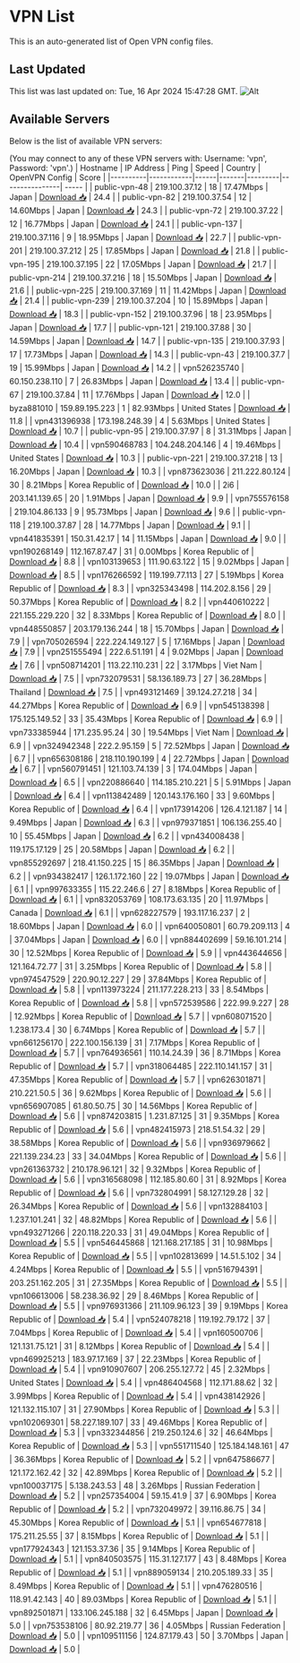 # VPN List

This is an auto-generated list of Open VPN config files.

## Last Updated

This list was last updated on: Tue, 16 Apr 2024 15:47:28 GMT.
![Alt](https://repobeats.axiom.co/api/embed/186b98318ef1479477931607c1ad7d823f12451f.svg "Repobeats analytics image")

## Available Servers

Below is the list of available VPN servers:

(You may connect to any of these VPN servers with: Username: 'vpn', Password: 'vpn'.)
| Hostname | IP Address | Ping | Speed | Country | OpenVPN Config | Score |
|----------|------------|------|-------|---------|----------------| ----- |
| public-vpn-48 | 219.100.37.12 | 18 | 17.47Mbps | Japan | [Download 📥](./configs/server_0_JP.ovpn) | 24.4 |
| public-vpn-82 | 219.100.37.54 | 12 | 14.60Mbps | Japan | [Download 📥](./configs/server_1_JP.ovpn) | 24.3 |
| public-vpn-72 | 219.100.37.22 | 12 | 16.77Mbps | Japan | [Download 📥](./configs/server_2_JP.ovpn) | 24.1 |
| public-vpn-137 | 219.100.37.116 | 9 | 18.95Mbps | Japan | [Download 📥](./configs/server_3_JP.ovpn) | 22.7 |
| public-vpn-201 | 219.100.37.212 | 25 | 17.85Mbps | Japan | [Download 📥](./configs/server_4_JP.ovpn) | 21.8 |
| public-vpn-195 | 219.100.37.195 | 22 | 17.05Mbps | Japan | [Download 📥](./configs/server_5_JP.ovpn) | 21.7 |
| public-vpn-214 | 219.100.37.216 | 18 | 15.50Mbps | Japan | [Download 📥](./configs/server_6_JP.ovpn) | 21.6 |
| public-vpn-225 | 219.100.37.169 | 11 | 11.42Mbps | Japan | [Download 📥](./configs/server_7_JP.ovpn) | 21.4 |
| public-vpn-239 | 219.100.37.204 | 10 | 15.89Mbps | Japan | [Download 📥](./configs/server_8_JP.ovpn) | 18.3 |
| public-vpn-152 | 219.100.37.96 | 18 | 23.95Mbps | Japan | [Download 📥](./configs/server_9_JP.ovpn) | 17.7 |
| public-vpn-121 | 219.100.37.88 | 30 | 14.59Mbps | Japan | [Download 📥](./configs/server_10_JP.ovpn) | 14.7 |
| public-vpn-135 | 219.100.37.93 | 17 | 17.73Mbps | Japan | [Download 📥](./configs/server_11_JP.ovpn) | 14.3 |
| public-vpn-43 | 219.100.37.7 | 19 | 15.99Mbps | Japan | [Download 📥](./configs/server_12_JP.ovpn) | 14.2 |
| vpn526235740 | 60.150.238.110 | 7 | 26.83Mbps | Japan | [Download 📥](./configs/server_13_JP.ovpn) | 13.4 |
| public-vpn-67 | 219.100.37.84 | 11 | 17.76Mbps | Japan | [Download 📥](./configs/server_14_JP.ovpn) | 12.0 |
| byza881010 | 159.89.195.223 | 1 | 82.93Mbps | United States | [Download 📥](./configs/server_15_US.ovpn) | 11.8 |
| vpn431396938 | 173.198.248.39 | 4 | 5.63Mbps | United States | [Download 📥](./configs/server_16_US.ovpn) | 10.7 |
| public-vpn-95 | 219.100.37.97 | 8 | 31.31Mbps | Japan | [Download 📥](./configs/server_17_JP.ovpn) | 10.4 |
| vpn590468783 | 104.248.204.146 | 4 | 19.46Mbps | United States | [Download 📥](./configs/server_18_US.ovpn) | 10.3 |
| public-vpn-221 | 219.100.37.218 | 13 | 16.20Mbps | Japan | [Download 📥](./configs/server_19_JP.ovpn) | 10.3 |
| vpn873623036 | 211.222.80.124 | 30 | 8.21Mbps | Korea Republic of | [Download 📥](./configs/server_20_KR.ovpn) | 10.0 |
| 2i6 | 203.141.139.65 | 20 | 1.91Mbps | Japan | [Download 📥](./configs/server_21_JP.ovpn) | 9.9 |
| vpn755576158 | 219.104.86.133 | 9 | 95.73Mbps | Japan | [Download 📥](./configs/server_22_JP.ovpn) | 9.6 |
| public-vpn-118 | 219.100.37.87 | 28 | 14.77Mbps | Japan | [Download 📥](./configs/server_23_JP.ovpn) | 9.1 |
| vpn441835391 | 150.31.42.17 | 14 | 11.15Mbps | Japan | [Download 📥](./configs/server_24_JP.ovpn) | 9.0 |
| vpn190268149 | 112.167.87.47 | 31 | 0.00Mbps | Korea Republic of | [Download 📥](./configs/server_25_KR.ovpn) | 8.8 |
| vpn103139653 | 111.90.63.122 | 15 | 9.02Mbps | Japan | [Download 📥](./configs/server_26_JP.ovpn) | 8.5 |
| vpn176266592 | 119.199.77.113 | 27 | 5.19Mbps | Korea Republic of | [Download 📥](./configs/server_27_KR.ovpn) | 8.3 |
| vpn325343498 | 114.202.8.156 | 29 | 50.37Mbps | Korea Republic of | [Download 📥](./configs/server_28_KR.ovpn) | 8.2 |
| vpn440610222 | 221.155.229.220 | 32 | 8.33Mbps | Korea Republic of | [Download 📥](./configs/server_29_KR.ovpn) | 8.0 |
| vpn448550857 | 203.179.136.244 | 18 | 15.70Mbps | Japan | [Download 📥](./configs/server_30_JP.ovpn) | 7.9 |
| vpn705026594 | 222.224.149.127 | 5 | 17.16Mbps | Japan | [Download 📥](./configs/server_31_JP.ovpn) | 7.9 |
| vpn251555494 | 222.6.51.191 | 4 | 9.02Mbps | Japan | [Download 📥](./configs/server_32_JP.ovpn) | 7.6 |
| vpn508714201 | 113.22.110.231 | 22 | 3.17Mbps | Viet Nam | [Download 📥](./configs/server_33_VN.ovpn) | 7.5 |
| vpn732079531 | 58.136.189.73 | 27 | 36.28Mbps | Thailand | [Download 📥](./configs/server_34_TH.ovpn) | 7.5 |
| vpn493121469 | 39.124.27.218 | 34 | 44.27Mbps | Korea Republic of | [Download 📥](./configs/server_35_KR.ovpn) | 6.9 |
| vpn545138398 | 175.125.149.52 | 33 | 35.43Mbps | Korea Republic of | [Download 📥](./configs/server_36_KR.ovpn) | 6.9 |
| vpn733385944 | 171.235.95.24 | 30 | 19.54Mbps | Viet Nam | [Download 📥](./configs/server_37_VN.ovpn) | 6.9 |
| vpn324942348 | 222.2.95.159 | 5 | 72.52Mbps | Japan | [Download 📥](./configs/server_38_JP.ovpn) | 6.7 |
| vpn656308186 | 218.110.190.199 | 4 | 22.72Mbps | Japan | [Download 📥](./configs/server_39_JP.ovpn) | 6.7 |
| vpn560791451 | 121.103.74.139 | 3 | 174.04Mbps | Japan | [Download 📥](./configs/server_40_JP.ovpn) | 6.5 |
| vpn220886640 | 114.185.210.221 | 5 | 5.91Mbps | Japan | [Download 📥](./configs/server_41_JP.ovpn) | 6.4 |
| vpn113842489 | 120.143.176.160 | 33 | 9.60Mbps | Korea Republic of | [Download 📥](./configs/server_42_KR.ovpn) | 6.4 |
| vpn173914206 | 126.4.121.187 | 14 | 9.49Mbps | Japan | [Download 📥](./configs/server_43_JP.ovpn) | 6.3 |
| vpn979371851 | 106.136.255.40 | 10 | 55.45Mbps | Japan | [Download 📥](./configs/server_44_JP.ovpn) | 6.2 |
| vpn434008438 | 119.175.17.129 | 25 | 20.58Mbps | Japan | [Download 📥](./configs/server_45_JP.ovpn) | 6.2 |
| vpn855292697 | 218.41.150.225 | 15 | 86.35Mbps | Japan | [Download 📥](./configs/server_46_JP.ovpn) | 6.2 |
| vpn934382417 | 126.1.172.160 | 22 | 19.07Mbps | Japan | [Download 📥](./configs/server_47_JP.ovpn) | 6.1 |
| vpn997633355 | 115.22.246.6 | 27 | 8.18Mbps | Korea Republic of | [Download 📥](./configs/server_48_KR.ovpn) | 6.1 |
| vpn832053769 | 108.173.63.135 | 20 | 11.97Mbps | Canada | [Download 📥](./configs/server_49_CA.ovpn) | 6.1 |
| vpn628227579 | 193.117.16.237 | 2 | 18.60Mbps | Japan | [Download 📥](./configs/server_50_JP.ovpn) | 6.0 |
| vpn640050801 | 60.79.209.113 | 4 | 37.04Mbps | Japan | [Download 📥](./configs/server_51_JP.ovpn) | 6.0 |
| vpn884402699 | 59.16.101.214 | 30 | 12.52Mbps | Korea Republic of | [Download 📥](./configs/server_52_KR.ovpn) | 5.9 |
| vpn443644656 | 121.164.72.77 | 31 | 3.25Mbps | Korea Republic of | [Download 📥](./configs/server_53_KR.ovpn) | 5.8 |
| vpn974547529 | 220.90.12.227 | 29 | 37.84Mbps | Korea Republic of | [Download 📥](./configs/server_54_KR.ovpn) | 5.8 |
| vpn113973224 | 211.177.228.213 | 33 | 8.54Mbps | Korea Republic of | [Download 📥](./configs/server_55_KR.ovpn) | 5.8 |
| vpn572539586 | 222.99.9.227 | 28 | 12.92Mbps | Korea Republic of | [Download 📥](./configs/server_56_KR.ovpn) | 5.7 |
| vpn608071520 | 1.238.173.4 | 30 | 6.74Mbps | Korea Republic of | [Download 📥](./configs/server_57_KR.ovpn) | 5.7 |
| vpn661256170 | 222.100.156.139 | 31 | 7.17Mbps | Korea Republic of | [Download 📥](./configs/server_58_KR.ovpn) | 5.7 |
| vpn764936561 | 110.14.24.39 | 36 | 8.71Mbps | Korea Republic of | [Download 📥](./configs/server_59_KR.ovpn) | 5.7 |
| vpn318064485 | 222.110.141.157 | 31 | 47.35Mbps | Korea Republic of | [Download 📥](./configs/server_60_KR.ovpn) | 5.7 |
| vpn626301871 | 210.221.50.5 | 36 | 9.62Mbps | Korea Republic of | [Download 📥](./configs/server_61_KR.ovpn) | 5.6 |
| vpn656907085 | 61.80.50.75 | 30 | 14.56Mbps | Korea Republic of | [Download 📥](./configs/server_62_KR.ovpn) | 5.6 |
| vpn874203815 | 1.231.87.125 | 31 | 9.35Mbps | Korea Republic of | [Download 📥](./configs/server_63_KR.ovpn) | 5.6 |
| vpn482415973 | 218.51.54.32 | 29 | 38.58Mbps | Korea Republic of | [Download 📥](./configs/server_64_KR.ovpn) | 5.6 |
| vpn936979662 | 221.139.234.23 | 33 | 34.04Mbps | Korea Republic of | [Download 📥](./configs/server_65_KR.ovpn) | 5.6 |
| vpn261363732 | 210.178.96.121 | 32 | 9.32Mbps | Korea Republic of | [Download 📥](./configs/server_66_KR.ovpn) | 5.6 |
| vpn316568098 | 112.185.80.60 | 31 | 8.92Mbps | Korea Republic of | [Download 📥](./configs/server_67_KR.ovpn) | 5.6 |
| vpn732804991 | 58.127.129.28 | 32 | 26.34Mbps | Korea Republic of | [Download 📥](./configs/server_68_KR.ovpn) | 5.6 |
| vpn132884103 | 1.237.101.241 | 32 | 48.82Mbps | Korea Republic of | [Download 📥](./configs/server_69_KR.ovpn) | 5.6 |
| vpn493271266 | 220.118.220.33 | 31 | 49.04Mbps | Korea Republic of | [Download 📥](./configs/server_70_KR.ovpn) | 5.5 |
| vpn546445868 | 121.168.217.185 | 31 | 10.98Mbps | Korea Republic of | [Download 📥](./configs/server_71_KR.ovpn) | 5.5 |
| vpn102813699 | 14.51.5.102 | 34 | 4.24Mbps | Korea Republic of | [Download 📥](./configs/server_72_KR.ovpn) | 5.5 |
| vpn516794391 | 203.251.162.205 | 31 | 27.35Mbps | Korea Republic of | [Download 📥](./configs/server_73_KR.ovpn) | 5.5 |
| vpn106613006 | 58.238.36.92 | 29 | 8.46Mbps | Korea Republic of | [Download 📥](./configs/server_74_KR.ovpn) | 5.5 |
| vpn976931366 | 211.109.96.123 | 39 | 9.19Mbps | Korea Republic of | [Download 📥](./configs/server_75_KR.ovpn) | 5.4 |
| vpn524078218 | 119.192.79.172 | 37 | 7.04Mbps | Korea Republic of | [Download 📥](./configs/server_76_KR.ovpn) | 5.4 |
| vpn160500706 | 121.131.75.121 | 31 | 8.12Mbps | Korea Republic of | [Download 📥](./configs/server_77_KR.ovpn) | 5.4 |
| vpn469925213 | 183.97.17.169 | 37 | 22.23Mbps | Korea Republic of | [Download 📥](./configs/server_78_KR.ovpn) | 5.4 |
| vpn910907607 | 206.255.127.72 | 45 | 2.32Mbps | United States | [Download 📥](./configs/server_79_US.ovpn) | 5.4 |
| vpn486404568 | 112.171.88.62 | 32 | 3.99Mbps | Korea Republic of | [Download 📥](./configs/server_80_KR.ovpn) | 5.4 |
| vpn438142926 | 121.132.115.107 | 31 | 27.90Mbps | Korea Republic of | [Download 📥](./configs/server_81_KR.ovpn) | 5.3 |
| vpn102069301 | 58.227.189.107 | 33 | 49.46Mbps | Korea Republic of | [Download 📥](./configs/server_82_KR.ovpn) | 5.3 |
| vpn332344856 | 219.250.124.6 | 32 | 46.64Mbps | Korea Republic of | [Download 📥](./configs/server_83_KR.ovpn) | 5.3 |
| vpn551711540 | 125.184.148.161 | 47 | 36.36Mbps | Korea Republic of | [Download 📥](./configs/server_84_KR.ovpn) | 5.2 |
| vpn647586677 | 121.172.162.42 | 32 | 42.89Mbps | Korea Republic of | [Download 📥](./configs/server_85_KR.ovpn) | 5.2 |
| vpn100037175 | 5.138.243.53 | 48 | 3.26Mbps | Russian Federation | [Download 📥](./configs/server_86_RU.ovpn) | 5.2 |
| vpn257354004 | 59.15.41.9 | 37 | 6.90Mbps | Korea Republic of | [Download 📥](./configs/server_87_KR.ovpn) | 5.2 |
| vpn732049972 | 39.116.86.75 | 34 | 45.30Mbps | Korea Republic of | [Download 📥](./configs/server_88_KR.ovpn) | 5.1 |
| vpn654677818 | 175.211.25.55 | 37 | 8.15Mbps | Korea Republic of | [Download 📥](./configs/server_89_KR.ovpn) | 5.1 |
| vpn177924343 | 121.153.37.36 | 35 | 9.14Mbps | Korea Republic of | [Download 📥](./configs/server_90_KR.ovpn) | 5.1 |
| vpn840503575 | 115.31.127.177 | 43 | 8.48Mbps | Korea Republic of | [Download 📥](./configs/server_91_KR.ovpn) | 5.1 |
| vpn889059134 | 210.205.189.33 | 35 | 8.49Mbps | Korea Republic of | [Download 📥](./configs/server_92_KR.ovpn) | 5.1 |
| vpn476280516 | 118.91.42.143 | 40 | 89.03Mbps | Korea Republic of | [Download 📥](./configs/server_93_KR.ovpn) | 5.1 |
| vpn892501871 | 133.106.245.188 | 32 | 6.45Mbps | Japan | [Download 📥](./configs/server_94_JP.ovpn) | 5.0 |
| vpn753538106 | 80.92.219.77 | 36 | 4.05Mbps | Russian Federation | [Download 📥](./configs/server_95_RU.ovpn) | 5.0 |
| vpn109511156 | 124.87.179.43 | 50 | 3.70Mbps | Japan | [Download 📥](./configs/server_96_JP.ovpn) | 5.0 |
